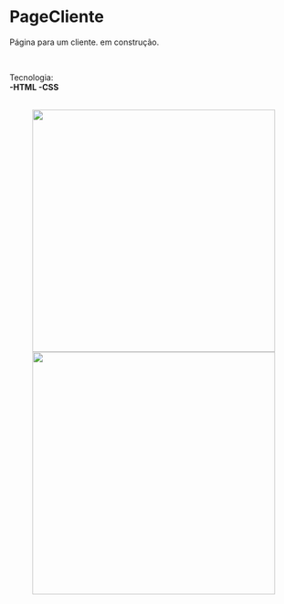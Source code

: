 # PageCliente
<p>Página para um cliente. em construção.<p>
<br>

<p>Tecnologia:<br>
<b>
   -HTML
   -CSS
</b>
</p>
<br>

<div align="center">
  <img src="img/page.gif" height="425">
  <img src="img/pagemobile.gif" height="425">  
</div>
